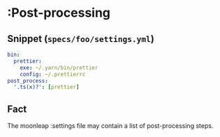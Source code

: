 # :Post-processing

## Snippet (`specs/foo/settings.yml`)

```yaml
bin:
  prettier:
    exe: ~/.yarn/bin/prettier
    config: ~/.prettierrc
post_process:
  '.ts(x)?': [prettier]
```

## Fact

The moonleap :settings file may contain a list of post-processing steps.
